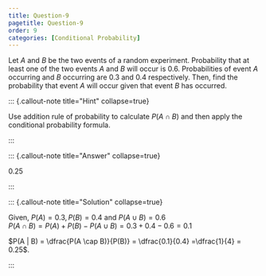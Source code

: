 ```yaml
---
title: Question-9
pagetitle: Question-9
order: 9
categories: [Conditional Probability]
---
```

 Let $A$ and $B$ be the two events of a random experiment. Probability that at least one of the two events $A$ and $B$ will occur is 0.6. Probabilities of event $A$ occurring and $B$ occurring are 0.3 and 0.4 respectively. Then, find the probability that event $A$ will occur given that event $B$ has occurred.


::: {.callout-note title="Hint" collapse=true}

Use addition rule of probability to calculate $P(A \cap B)$ and then apply the conditional probability formula.

:::

::: {.callout-note title="Answer" collapse=true}


0.25

:::

::: {.callout-note title="Solution" collapse=true}

Given, $P(A) = 0.3, P(B) = 0.4$ and $P(A \cup B) = 0.6$  
$P(A \cap B) = P(A) + P(B) - P(A \cup B) = 0.3 + 0.4 - 0.6 = 0.1$  

$P(A | B) = \dfrac{P(A \cap B)}{P(B)} = \dfrac{0.1}{0.4} =\dfrac{1}{4} = 0.25$.

:::